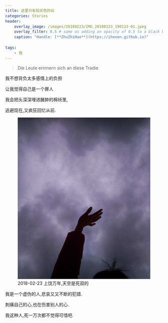 ```yaml
---
title: 这里只有铅灰色的云
categories: Stories
header:
    overlay_image: /images/20180223/IMG_20180223_190123-01.jpeg
    overlay_filter: 0.5 # same as adding an opacity of 0.5 to a black background
    caption: "Handle: [**ZhuZhiHao**](https://ihexon.github.io)"

tags:
    - 我
---
```


> Die Leute erinnern sich an diese Tradie

我不想背负太多感情上的负担

让我觉得自己是一个罪人

我会把头深深埋进臃肿的棉袄里,

逃避现在,又疯狂回忆从前.

<figure>
    <a href="/images/20180223/IMG_20180222_165406-02.jpeg"><img src="/images/20180223/IMG_20180222_165406-02-small.jpeg"></a>
    <figcaption>2018-02-23 上饶万年,天空是死寂的</figcaption>
</figure>

我是一个虚伪的人,悲哀又又不断的犯错.

刺痛自己的心,也在伤害别人的心.

我这种人,死一万次都不觉得可惜吧.
